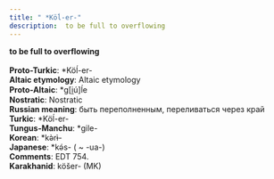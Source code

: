 ```yaml
---
title: " *Köĺ-er-"
description:  to be full to overflowing
---
```

<p data-pagefind-weight="0.5">
<strong> to be full to overflowing</strong><br><br>
<strong>Proto-Turkic</strong>:  *Köĺ-er-<br>
<strong>Altaic etymology</strong>:  Altaic etymology<br>
<strong> Proto-Altaic</strong>:  *g[i̯ú]ĺe<br>
<strong>Nostratic</strong>:  Nostratic<br>
<strong>Russian meaning</strong>:  быть переполненным, переливаться через край<br>
<strong>Turkic</strong>:  *Köĺ-er-<br>
<strong>Tungus-Manchu</strong>:  *gile-<br>
<strong>Korean</strong>:  *kǝ̀rɨ̀-<br>
<strong>Japanese</strong>:  *kǝ́s- ( ~ -ua-)<br>
<strong>Comments</strong>:  EDT 754.<br>
<strong>Karakhanid</strong>:  köšer- (MK)<br>

</p>
